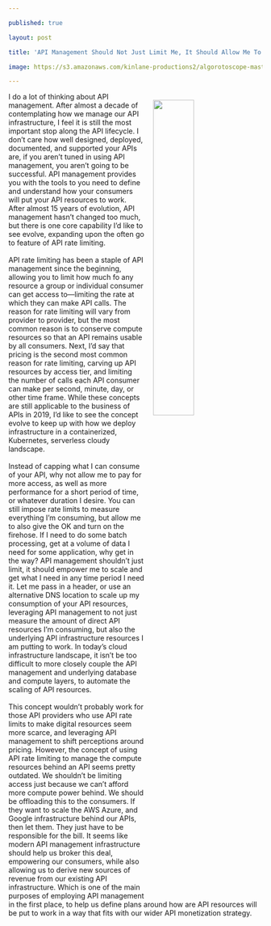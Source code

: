 ---
published: true
layout: post
title: 'API Management Should Not Just Limit Me, It Should Allow Me To Scale'
image: https://s3.amazonaws.com/kinlane-productions2/algorotoscope-master/docks-docks-graham-sutherland.jpg
---
<p><img style="padding: 15px;" src="https://s3.amazonaws.com/kinlane-productions2/algorotoscope-master/docks-docks-graham-sutherland.jpg" alt="" width="40%" align="right" /></p>
<p>I do a lot of thinking about API management. After almost a decade of contemplating how we manage our API infrastructure, I feel it is still the most important stop along the API lifecycle. I don&rsquo;t care how well designed, deployed, documented, and supported your APIs are, if you aren&rsquo;t tuned in using API management, you aren&rsquo;t going to be successful. API management provides you with the tools to you need to define and understand how your consumers will put your API resources to work. After almost 15 years of evolution, API management hasn&rsquo;t changed too much, but there is one core capability I&rsquo;d like to see evolve, expanding upon the often go to feature of API rate limiting.<br /><br />API rate limiting has been a staple of API management since the beginning, allowing you to limit how much fo any resource a group or individual consumer can get access to&mdash;limiting the rate at which they can make API calls. The reason for rate limiting will vary from provider to provider, but the most common reason is to conserve compute resources so that an API remains usable by all consumers. Next, I&rsquo;d say that pricing is the second most common reason for rate limiting, carving up API resources by access tier, and limiting the number of calls each API consumer can make per second, minute, day, or other time frame. While these concepts are still applicable to the business of APIs in 2019, I&rsquo;d like to see the concept evolve to keep up with how we deploy infrastructure in a containerized, Kubernetes, serverless cloudy landscape.<br /><br />Instead of capping what I can consume of your API, why not allow me to pay for more access, as well as more performance for a short period of time, or whatever duration I desire. You can still impose rate limits to measure everything I&rsquo;m consuming, but allow me to also give the OK and turn on the firehose. If I need to do some batch processing, get at a volume of data I need for some application, why get in the way? API management shouldn&rsquo;t just limit, it should empower me to scale and get what I need in any time period I need it. Let me pass in a header, or use an alternative DNS location to scale up my consumption of your API resources, leveraging API management to not just measure the amount of direct API resources I&rsquo;m consuming, but also the underlying API infrastructure resources I am putting to work. In today&rsquo;s cloud infrastructure landscape, it isn&rsquo;t be too difficult to more closely couple the API management and underlying database and compute layers, to automate the scaling of API resources.<br /><br />This concept wouldn&rsquo;t probably work for those API providers who use API rate limits to make digital resources seem more scarce, and leveraging API management to shift perceptions around pricing. However, the concept of using API rate limiting to manage the compute resources behind an API seems pretty outdated. We shouldn&rsquo;t be limiting access just because we can&rsquo;t afford more compute power behind. We should be offloading this to the consumers. If they want to scale the AWS Azure, and Google infrastructure behind our APIs, then let them. They just have to be responsible for the bill. It seems like modern API management infrastructure should help us broker this deal, empowering our consumers, while also allowing us to derive new sources of revenue from our existing API infrastructure. Which is one of the main purposes of employing API management in the first place, to help us define plans around how are API resources will be put to work in a way that fits with our wider API monetization strategy.</p>
